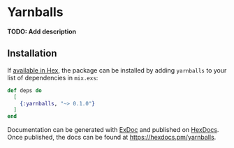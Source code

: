 # Yarnballs

**TODO: Add description**

## Installation

If [available in Hex](https://hex.pm/docs/publish), the package can be installed
by adding `yarnballs` to your list of dependencies in `mix.exs`:

```elixir
def deps do
  [
    {:yarnballs, "~> 0.1.0"}
  ]
end
```

Documentation can be generated with [ExDoc](https://github.com/elixir-lang/ex_doc)
and published on [HexDocs](https://hexdocs.pm). Once published, the docs can
be found at <https://hexdocs.pm/yarnballs>.

